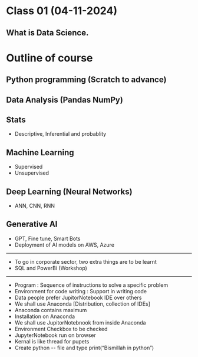 # Class 01 (04-11-2024)
##	What is Data Science.

# Outline of course
##	Python programming (Scratch to advance)
##	Data Analysis (Pandas NumPy)
##	Stats
- Descriptive,  Inferential and probablity
##	Machine Learning
- Supervised
- Unsupervised
##	Deep Learning (Neural Networks)
- ANN, CNN, RNN
##	Generative AI
-	GPT, Fine tune, Smart Bots
-	Deployment of AI models on AWS, Azure
****************************************************************************************************
- To go in corporate sector, two extra things are to be learnt
- SQL and PowerBi (Workshop)
****************************************************************************************************
- Program : Sequence of instructions to solve a specific problem
- Environment for code writing : Support in writing code
- Data people prefer JupitorNotebook IDE over others
- We shall use Anaconda [Distribution, collection of IDEs]
- Anaconda contains maximum
- Installation on Anaconda
- We shall use JupitorNotebnook from inside Anaconda
- Environment Checkbox to be checked
- JupyterNotebook run on browser
- Kernal is like thread for pupets
- Create python
-- file and type
  print(“Bismillah in python”)
